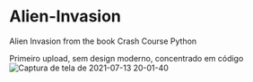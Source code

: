 # Alien-Invasion
Alien Invasion from the book Crash Course Python


Primeiro upload, sem design moderno, concentrado em código
![Captura de tela de 2021-07-13 20-01-40](https://user-images.githubusercontent.com/72719189/125535941-c714f975-e679-4988-b2b3-27cb42f24ab2.png)
